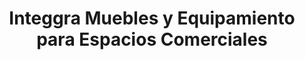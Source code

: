 ---
title: "Integgra Muebles y Equipamiento para Espacios Comerciales"
url: /santa-cruz-de-la-sierra/integgra-muebles-y-equipamiento-para-espacios-comerciales/
shop: Möbel
---